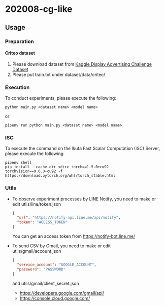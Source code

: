 # 202008-cg-like


## Usage
### Preparation
#### Criteo dataset
1. Please download dataset from [Kaggle Display Advertising Challenge Dataset](http://labs.criteo.com/2014/02/kaggle-display-advertising-challenge-dataset/)
1. Please put train.txt under dataset/data/criteo/


### Execution
To conduct experiments, please execute the following: 
```shell script
python main.py <dataset name> <model name>
```
or 
```shell script
pipenv run python main.py <dataset name> <model name>
```

### ISC
To execute the command on the Ikuta Fast Scalar Computation (ISC) Server, please execute the following:  
```shell script
pipenv shell
pip install --cache-dir <dir> torch==1.5.0+cu92 torchvision==0.6.0+cu92 -f https://download.pytorch.org/whl/torch_stable.html
```

### Utils
- To observe experiment processes by LINE Notify, you need to make or edit utils/line/token.json
  ```json
  {
    "url": "https://notify-api.line.me/api/notify",
    "token": "ACCESS_TOKEN"
  }
  ```
  You can get an access token from https://notify-bot.line.me/

- To send CSV by Gmail, you need to make or edit utils/gmail/account.json  
  ```json
  {
    "service_account": "GOOGLE_ACCOUNT",
    "password": "PASSWORD"
  }
  ```
  
  and utils/gmail/client_secret.json 
  - https://developers.google.com/gmail/api/  
  - https://console.cloud.google.com/
